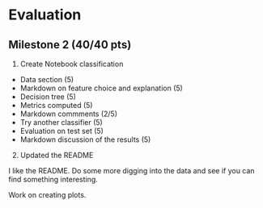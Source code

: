 #  Evaluation


## Milestone 2 (40/40 pts)

1. Create Notebook classification
* Data section (5)
* Markdown on feature choice and explanation (5)
* Decision tree (5)
* Metrics computed (5)
* Markdown commments (2/5)
* Try another classifier (5)
* Evaluation on test set (5)
* Markdown discussion of the results (5)
2. Updated the README

I like the README.  Do some more digging into the data and see if you can find something interesting. 

Work on creating plots.

